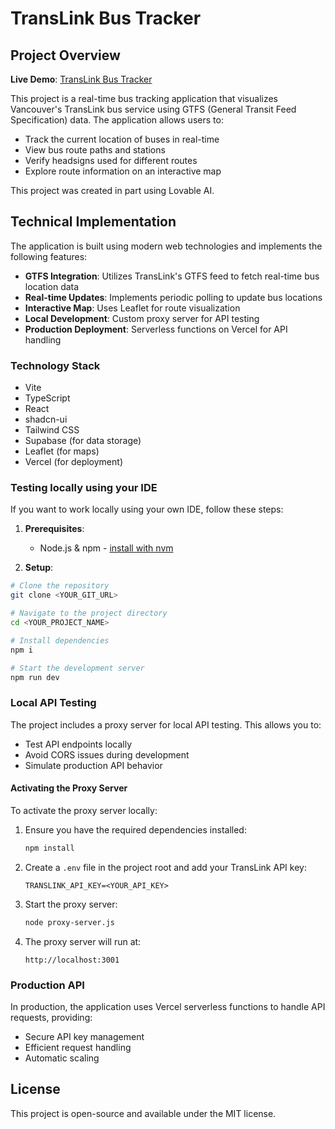 # TransLink Bus Tracker

## Project Overview

**Live Demo**: [TransLink Bus Tracker](https://translink-tracker.vercel.app/)

This project is a real-time bus tracking application that visualizes Vancouver's TransLink bus service using GTFS (General Transit Feed Specification) data. The application allows users to:

- Track the current location of buses in real-time
- View bus route paths and stations
- Verify headsigns used for different routes
- Explore route information on an interactive map

This project was created in part using Lovable AI.

## Technical Implementation

The application is built using modern web technologies and implements the following features:

- **GTFS Integration**: Utilizes TransLink's GTFS feed to fetch real-time bus location data
- **Real-time Updates**: Implements periodic polling to update bus locations
- **Interactive Map**: Uses Leaflet for route visualization
- **Local Development**: Custom proxy server for API testing
- **Production Deployment**: Serverless functions on Vercel for API handling

### Technology Stack

- Vite
- TypeScript
- React
- shadcn-ui
- Tailwind CSS
- Supabase (for data storage)
- Leaflet (for maps)
- Vercel (for deployment)

### Testing locally using your IDE

If you want to work locally using your own IDE, follow these steps:

1. **Prerequisites**:

   - Node.js & npm - [install with nvm](https://github.com/nvm-sh/nvm#installing-and-updating)

2. **Setup**:

```sh
# Clone the repository
git clone <YOUR_GIT_URL>

# Navigate to the project directory
cd <YOUR_PROJECT_NAME>

# Install dependencies
npm i

# Start the development server
npm run dev
```

### Local API Testing

The project includes a proxy server for local API testing. This allows you to:

- Test API endpoints locally
- Avoid CORS issues during development
- Simulate production API behavior

#### Activating the Proxy Server

To activate the proxy server locally:

1. Ensure you have the required dependencies installed:

   ```sh
   npm install
   ```

2. Create a `.env` file in the project root and add your TransLink API key:

   ```
   TRANSLINK_API_KEY=<YOUR_API_KEY>
   ```

3. Start the proxy server:

   ```sh
   node proxy-server.js
   ```

4. The proxy server will run at:
   ```
   http://localhost:3001
   ```

### Production API

In production, the application uses Vercel serverless functions to handle API requests, providing:

- Secure API key management
- Efficient request handling
- Automatic scaling

## License

This project is open-source and available under the MIT license.
